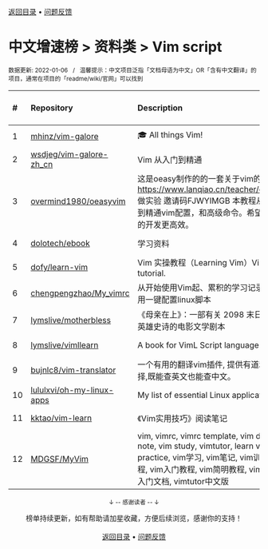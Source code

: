 <a href="https://gitee.com/GrowingGit/GitHub-Chinese-Top-Charts#github中文排行榜">返回目录</a> • <a href="/content/docs/feedback.md">问题反馈</a>

# 中文增速榜 > 资料类 > Vim script
<sub>数据更新: 2022-01-06&nbsp;&nbsp;&nbsp;/&nbsp;&nbsp;&nbsp;温馨提示：中文项目泛指「文档母语为中文」OR「含有中文翻译」的项目，通常在项目的「readme/wiki/官网」可以找到</sub>

|#|Repository|Description|Stars|Average daily growth|Updated|
|:-|:-|:-|:-|:-|:-|
|1|[mhinz/vim-galore](https://gitee.com/mhinz/vim-galore)|:mortar_board: All things Vim!|12678|6|2021-11-17|
|2|[wsdjeg/vim-galore-zh_cn](https://gitee.com/wsdjeg/vim-galore-zh_cn)|Vim 从入门到精通|8671|5|2021-08-21|
|3|[overmind1980/oeasyvim](https://gitee.com/overmind1980/oeasyvim)|这是oeasy制作的的一套关于vim的教程 可以在 https://www.lanqiao.cn/teacher/courses/2840 做实验 邀请码FJWYIMGB 本教程从0基础开始，到精通vim配置，和高级命令。希望能让vim是你的开发更高效。|123|1|2021-12-10|
|4|[dolotech/ebook](https://gitee.com/dolotech/ebook)|学习资料|1442|1|2021-12-02|
|5|[dofy/learn-vim](https://gitee.com/dofy/learn-vim)|Vim 实操教程（Learning Vim）Vim practical tutorial.|1298|1|2021-09-30|
|6|[chengpengzhao/My_vimrc](https://gitee.com/chengpengzhao/My_vimrc)|从开始使用Vim起、累积的学习记录，附带几个自用一键配置linux脚本|6|0|2021-08-26|
|7|[lymslive/motherbless](https://gitee.com/lymslive/motherbless)|《母亲在上》：一部有关 2098 末日题材科幻神话英雄史诗的电影文学剧本|2|0|2021-08-20|
|8|[lymslive/vimllearn](https://gitee.com/lymslive/vimllearn)|A book for VimL Script language|399|0|2021-12-07|
|9|[bujnlc8/vim-translator](https://gitee.com/bujnlc8/vim-translator)|一个有用的翻译vim插件, 提供有道和百度两种选择,既能查英文也能查中文。|2|0|2021-10-27|
|10|[lululxvi/oh-my-linux-apps](https://gitee.com/lululxvi/oh-my-linux-apps)|My list of essential Linux applications.|11|0|2021-12-31|
|11|[kktao/vim-learn](https://gitee.com/kktao/vim-learn)|《Vim实用技巧》阅读笔记|3|0|2021-11-06|
|12|[MDGSF/MyVim](https://gitee.com/MDGSF/MyVim)|vim, vimrc, vimrc template, vim document, vim note, vim study, vimtutor, learn vim, vim practice, vim学习, vim笔记, vim训练营, vim教程, vim入门教程, vim简明教程, vim实操教程, vim入门文档, vimtutor中文版|23|0|2022-01-04|

<div align="center">
    <p><sub>↓ -- 感谢读者 -- ↓</sub></p>
    榜单持续更新，如有帮助请加星收藏，方便后续浏览，感谢你的支持！
</div>

<br/>

<div align="center"><a href="https://gitee.com/GrowingGit/GitHub-Chinese-Top-Charts#github中文排行榜">返回目录</a> • <a href="/content/docs/feedback.md">问题反馈</a></div>
